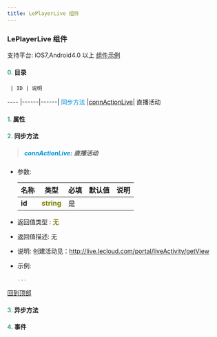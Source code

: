 ```yaml
---
title: LePlayerLive 组件
---
```


### LePlayerLive 组件

 支持平台: iOS7,Android4.0 以上
 [组件示例](https://github.com/do-api/docs-example/tree/master/source/view/LePlayerLive)
 

#### <font color ='#40A977'>**0.**</font> 目录

     | ID | 说明
---- |------|------|
<font color ='#0092db'>同步方法</font>  |[connActionLive](#connActionLive)| 直播活动

#### <font color ='#40A977'>**1.**</font> 属性

#### <font color ='#40A977'>**2.**</font> 同步方法

>##### <span id=connActionLive><font color ='#0092db'>**connActionLive**</font></span>: 直播活动

- 参数:

  名称 | 类型 |必填|默认值|说明
  ---- |-------------  |--------------|--------|------
  **id** |<font color ='#808000'>**string**</font> | 是 | |
- 返回值类型 : <font color ='#808000'>**无**</font>
- 返回值描述: 无
- 说明: 创建活动见：http://live.lecloud.com/portal/liveActivity/getView
- 示例:

  ```javascript
  ...

  ```

[回到顶部](#top)

#### <font color ='#40A977'>**3.**</font> 异步方法


#### <font color ='#40A977'>**4.**</font> 事件


